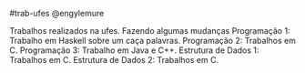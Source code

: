 #trab-ufes
@engylemure

Trabalhos realizados na ufes.
Fazendo algumas mudanças
Programação 1: Trabalho em Haskell sobre um caça palavras.
Programação 2: Trabalhos em C.
Programação 3: Trabalho em Java e C++.
Estrutura de Dados 1: Trabalhos em C.
Estrutura de Dados 2: Trabalhos em C.

